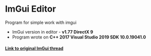 # ImGui Editor

Program for simple work with imgui

- ImGui version in editor - __v1.77 DirectX 9__
- Program wrote on __C++ 2017 Visual Studio 2019 SDK 10.0.19041.0__

#### [Link to original ImGui thread](https://github.com/ocornut/imgui "Link to original ImGui thread")
